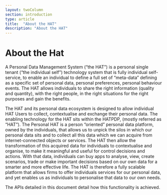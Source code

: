 ```yaml
---
layout: twoColumn
section: introduction
type: article
title:  "About the HAT"
description: "About the HAT"
---
```


# About the Hat

A Personal Data Management System (“the HAT”) is a personal single tenant (“the individual self”) technology system that is fully individual self-service, to enable an individual to define a full set of “meta-data” defining as a specific set of personal data, personal preferences, personal behaviour events. The HAT allows individuals to share the right information (quality and quantity), with the right people, in the right situations for the right purposes and gain the benefits.

The HAT and its personal data ecosystem is designed to allow individual HAT Users to collect, contextualise and exchange their personal data. The enabling technology for the HAT sits within the HATPDP, (mostly referred as “HAT”). The Personal HAT is a person “oriented” personal data platform, owned by the individuals, that allows us to unpick the silos in which our personal data sits and to collect all this data which we can acquire from internet-connected objects or services. The HAT then allow the transformation of this acquired data for individuals to contextualise and organise, to make it meaningful and useful for control decisions and actions. With that data, individuals can buy apps to analyse, view, create scenarios, trade or make important decisions based on our own data for a smarter and more effective life. The HAT is therefore a fully scalable platform that allows firms to offer individuals services for our personal data, and yet enables us as individuals to personalise that data to our own needs.

The APIs detailed in this document detail how this functionality is achieved.
